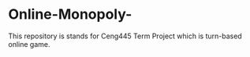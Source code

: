 # Online-Monopoly-
This repository is stands for Ceng445 Term Project which is turn-based online game.
